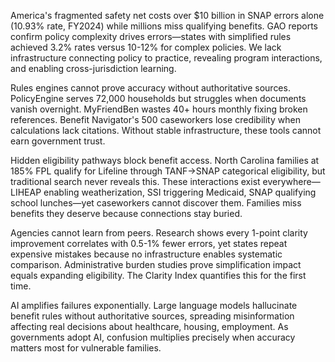 America's fragmented safety net costs over $10 billion in SNAP errors alone (10.93% rate, FY2024) while millions miss qualifying benefits. GAO reports confirm policy complexity drives errors—states with simplified rules achieved 3.2% rates versus 10-12% for complex policies. We lack infrastructure connecting policy to practice, revealing program interactions, and enabling cross-jurisdiction learning.

Rules engines cannot prove accuracy without authoritative sources. PolicyEngine serves 72,000 households but struggles when documents vanish overnight. MyFriendBen wastes 40+ hours monthly fixing broken references. Benefit Navigator's 500 caseworkers lose credibility when calculations lack citations. Without stable infrastructure, these tools cannot earn government trust.

Hidden eligibility pathways block benefit access. North Carolina families at 185% FPL qualify for Lifeline through TANF→SNAP categorical eligibility, but traditional search never reveals this. These interactions exist everywhere—LIHEAP enabling weatherization, SSI triggering Medicaid, SNAP qualifying school lunches—yet caseworkers cannot discover them. Families miss benefits they deserve because connections stay buried.

Agencies cannot learn from peers. Research shows every 1-point clarity improvement correlates with 0.5-1% fewer errors, yet states repeat expensive mistakes because no infrastructure enables systematic comparison. Administrative burden studies prove simplification impact equals expanding eligibility. The Clarity Index quantifies this for the first time.

AI amplifies failures exponentially. Large language models hallucinate benefit rules without authoritative sources, spreading misinformation affecting real decisions about healthcare, housing, employment. As governments adopt AI, confusion multiplies precisely when accuracy matters most for vulnerable families.